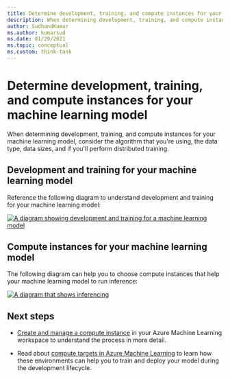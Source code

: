 ```yaml
---
title: Determine development, training, and compute instances for your machine learning model
description: When determining development, training, and compute instances for your machine learning model, consider the algorithm that you're using, the data type, data sizes, and whether you'll perform distributed training.
author: SudhandKumar
ms.author: kumarsud
ms.date: 01/20/2021
ms.topic: conceptual
ms.custom: think-tank
---
```


# Determine development, training, and compute instances for your machine learning model

When determining development, training, and compute instances for your machine learning model, consider the algorithm that you're using, the data type, data sizes, and if you'll perform distributed training.

## Development and training for your machine learning model

Reference the following diagram to understand development and training for your machine learning model:

[![A diagram showing development and training for a machine learning model](./media/dev-and-training.png)](./media/dev-and-training.png#lightbox)

## Compute instances for your machine learning model

The following diagram can help you to choose compute instances that help your machine learning model to run inference:

[![A diagram that shows inferencing](./media/inference.png)](./media/inference.png#lightbox)

## Next steps

- [Create and manage a compute instance](/azure/machine-learning/how-to-create-manage-compute-instance) in your Azure Machine Learning workspace to understand the process in more detail.

- Read about [compute targets in Azure Machine Learning](/azure/machine-learning/concept-compute-target) to learn how these environments can help you to train and deploy your model during the development lifecycle.
